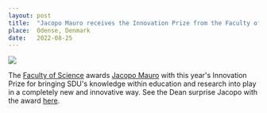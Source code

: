 ```yaml
---
layout: post
title:  "Jacopo Mauro receives the Innovation Prize from the Faculty of Science"
place:  Odense, Denmark
date:   2022-08-25
---
```

<img class="img-fluid mx-auto d-block" src="/images/posts/mauro-innovation-prize.jpg">

The [Faculty of Science](https://www.sdu.dk/en/om_sdu/fakulteterne/naturvidenskab) awards
[Jacopo Mauro](/people.html#jm) with this year's Innovation Prize for bringing
SDU's knowledge within education and research into play in a completely new and
innovative way. See the Dean surprise Jacopo with the award [here](lnkd.in/g4JF4E9r).
